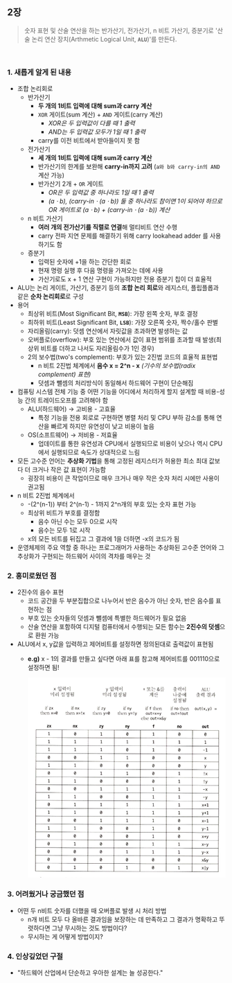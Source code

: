 
## 2장

> 숫자 표현 및 산술 연산을 하는 반가산기, 전가산기, n 비트 가산기, 증분기로 '산술 논리 연산 장치(Arthmetic Logical Unit, **`ALU`**)'를 만든다. 

<br>

### 1. 새롭게 알게 된 내용 
* 조합 논리회로
	* 반가산기
		* **두 개의 1비트 입력에 대해 sum과 carry 계산**
		* `XOR` 게이트(sum 계산) + `AND` 게이트(carry 계산)
            * *XOR은 두 입력값이 다를 때 1 출력*
            * *AND는 두 입력값 모두가 1일 때 1 출력* 
		* carry를 이전 비트에서 받아들이지 못 함
	* 전가산기
		* **세 개의 1비트 입력에 대해 sum과 carry 계산**
		* 반가산기의 한계를 보완해 **carry-in까지 고려** (`a와 b와 carry-in의 AND` 계산 가능) 
		* 반가산기 2개 +  `OR` 게이트
            * *OR은 두 입력값 중 하나라도 1일 때 1 출력*
            * *(a ⋅ b), (carry-in ⋅ (a ⋅ b)) 둘 중 하나라도 참이면 1이 되어야 하므로 OR 게이트로 (a ⋅ b) + (carry-in ⋅ (a ⋅ b)) 계산*
	* n 비트 가산기
		* **여러 개의 전가산기를 직렬로 연결**해 멀티비트 연산 수행
		* carry 전파 지연 문제를 해결하기 위해 carry lookahead adder 를 사용하기도 함
	* 증분기
		* 입력된 숫자에 +1을 하는 간단한 회로
		* 현재 명령 실행 후 다음 명령을 가져오는 데에 사용
		* 가산기로도 x + 1 연산 구현이 가능하지만 전용 증분기 칩이 더 효율적
* ALU는 논리 게이트, 가산기, 증분기 등의 **조합 논리 회로**와 레지스터, 플립플롭과 같은 **순차 논리회로**로 구성 
* 용어
	* 최상위 비트(Most Significant Bit, **`MSB`**): 가장 왼쪽 숫자, 부호 결정
	* 최하위 비트(Least Significant Bit, **`LSB`**): 가장 오른쪽 숫자, 짝수/홀수 판별
	* 자리올림(carry): 덧셈 연산에서 자릿값을 초과하면 발생하는 값
	* 오버플로(overflow): 부호 있는 연산에서 값이 표현 범위를 초과할 때 발생(최상위 비트를 더하고 나서도 자리올림수가 1인 경우)
	* 2의 보수법(two's complement): 부호가 있는 2진법 코드의 효율적 표현법
		* n 비트 2진법 체계에서 **음수 x = 2^n - x** *(기수의 보수법(radix complement) 표현)*
		* 덧셈과 뺄셈의 처리방식이 동일해서 하드웨어 구현이 단순해짐 
* 컴퓨팅 시스템 전체 기능 중 어떤 기능을 어디에서 처리하게 할지 설계할 때 비용-성능 간의 트레이드오프를 고려해야 함
	* ALU(하드웨어) -> 고비용 - 고효율
		* 특정 기능을 전용 회로로 구현하면 병렬 처리 및 CPU 부하 감소를 통해 연산을 빠르게 하지만 유연성이 낮고 비용이 높음
	* OS(소프트웨어) -> 저비용 - 저효율
		* 업데이트를 통한 유연성과 CPU에서 실행되므로 비용이 낮으나 역시 CPU에서 실행되므로 속도가 상대적으로 느림
* 모든 고수준 언어는 **추상화 기법**을 통해 고정된 레지스터가 허용한 최소 최대 값보다 더 크거나 작은 값 표현이 가능함
	* 굉장히 비용이 큰 작업이므로 매우 크거나 매우 작은 숫자 처리 시에만 사용이 권고됨
* n 비트 2진법 체계에서 
	* -(2^(n-1)) 부터 2^(n-1) - 1까지 2^n개의 부호 있는 숫자 표현 가능 
	* 최상위 비트가 부호를 결정함
		* 음수 아닌 수는 모두 0으로 시작
		* 음수는 모두 1로 시작
	* x의 모든 비트를 뒤집고 그 결과에 1을 더하면 -x의 코드가 됨
* 운영체제의 주요 역할 중 하나는 프로그래머가 사용하는 추상화된 고수준 언어와 그 추상화가 구현되는 하드웨어 사이의 격차를 매우는 것

### 2. 흥미로웠던 점
* 2진수의 음수 표현
	* 코드 공간을 두 부분집합으로 나누어서 반은 음수가 아닌 숫자, 반은 음수를 표현하는 점
	* 부호 있는 숫자들의 덧셈과 뺄셈에 특별한 하드웨어가 필요 없음
	* 산술 연산을 포함하여 디지털 컴퓨터에서 수행되는 모든 함수는 **2진수의 덧셈**으로 환원 가능
* ALU에서 x, y값을 입력하고 제어비트를 설정하면 정의된대로 출력값이 표현됨
	- **e.g)** x - 1의 결과를 만들고 싶다면 아래 표를 참고해 제어비트를 001110으로 설정하면 됨!

        ![](./images/Screenshot%202025-02-24%20at%204.14.17%20PM.png)

### 3. 어려웠거나 궁금했던 점
* 어떤 두 n비트 숫자를 더했을 때 오버플로 발생 시 처리 방법
	* n개 비트 모두 다 올바른 결과임을 보장하는 데 만족하고 그 결과가 명확하고 뚜렷하다면 그냥 무시하는 것도 방법이다?
	* 무시하는 게 어떻게 방법이지?

### 4. 인상깊었던 구절
* "하드웨어 산업에서 단순하고 우아한 설계는 늘 성공한다."

